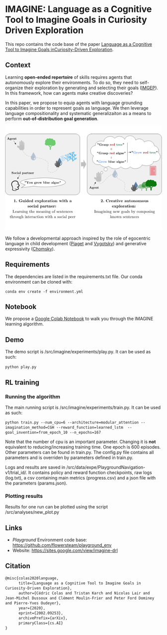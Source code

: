 # IMAGINE: Language as a Cognitive Tool to Imagine Goals in Curiosity Driven Exploration

This repo contains the code base of the paper [Language as a Cognitive Tool to Imagine Goals inCuriosity-Driven Exploration](https://arxiv.org/pdf/2002.09253.pdf).

## Context 

Learning __open-ended repertoire__ of skills requires agents that autonomously explore their environments. To do so, they need to self-organize their exploration by generating and selecting their goals ([IMGEP](https://arxiv.org/abs/1708.02190)). In this framework, how can agents make creative discoveries?

In this paper, we propose to equip agents with language grounding capabilities in order to represent goals as language. We then leverage language compositionality and systematic generalizaiton as a means to perform __out-of-distribution goal generation__.

<img src="fig/thumbnail_v6.png" alt="Paris" class="center">


We follow a developmental approach inspired by the role of egocentric language in child development ([Piaget](https://books.google.fr/books/about/The_Language_and_Thought_of_the_Child.html?id=WYoEXQLGRLEC&redir_esc=y) and [Vygotsky](https://www.marxists.org/archive/vygotsky/works/1934/tool-symbol.htm)) and generative expressivity ([Chomsky](https://books.google.fr/books?hl=en&lr=&id=SNeHkMXHcd8C&oi=fnd&pg=PR5&dq=noam+chomsky+syntactic+structures&ots=AW4uSxTupP&sig=o76nScH_zdA62OOimmxpwvNe8hs#v=onepage&q=noam%20chomsky%20syntactic%20structures&f=false)).

## Requirements

The dependencies are listed in the requirements.txt file. Our conda environment can be cloned with:
```
conda env create -f environment.yml
```

## Notebook


We propose a [Google Colab Notebook](https://colab.research.google.com/drive/1G9LmvhbvR40XJ-cysgP6zynBnq_fHY63#scrollTo=HmGFArOeXvps) to walk you through the IMAGINE learning algorithm. 


## Demo

The demo script is /src/imagine/experiments/play.py. It can be used as such:

```python play.py```

## RL training


### Running the algorithm

The main running script is /src/imagine/experiments/train.py. It can be used as such:

```
python train.py --num_cpu=6 --architecture=modular_attention --imagination_method=CGH --reward_function=learned_lstm  --goal_invention=from_epoch_10 --n_epochs=167
```

Note that the number of cpu is an important parameter. Changing it is **not** equivalent to reducing/increasing training time. One epoch is 600 episodes. Other parameters can be
 found in train.py. The config.py file contains all parameters and is overriden by parameters defined in train.py.
 
 Logs and results are saved in /src/data/expe/PlaygroundNavigation-v1/trial_id/. It contains policy and reward function checkpoints, raw logs (log.txt), a csv containing main metrics (progress.csv) and a json file with the parameters (params.json).
 
### Plotting results
 
 Results for one run can be plotted using the script /src/analyses/new_plot.py
 
 ## Links
 
- _Playground_ Environment code base: https://github.com/flowersteam/playground_env
- Website: https://sites.google.com/view/imagine-drl

## Citation

```
@misc{colas2020language,
      title={Language as a Cognitive Tool to Imagine Goals in Curiosity-Driven Exploration}, 
      author={Cédric Colas and Tristan Karch and Nicolas Lair and Jean-Michel Dussoux and Clément Moulin-Frier and Peter Ford Dominey and Pierre-Yves Oudeyer},
      year={2020},
      eprint={2002.09253},
      archivePrefix={arXiv},
      primaryClass={cs.AI}
}
```


